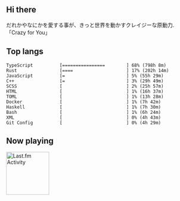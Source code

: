 <!-- deno-fmt-ignore-file -->
## Hi there

だれかやなにかを愛する事が、きっと世界を動かすクレイジーな原動力. 「Crazy for You」



## Top langs

```
TypeScript          [================        ] 68% (798h 8m)
Rust                [====                    ] 17% (202h 14m)
JavaScript          [=                       ] 5% (55h 29m)
C++                 [=                       ] 3% (29h 49m)
SCSS                [                        ] 2% (25h 57m)
HTML                [                        ] 1% (16h 37m)
TOML                [                        ] 1% (13h 28m)
Docker              [                        ] 1% (7h 42m)
Haskell             [                        ] 1% (7h 30m)
Bash                [                        ] 1% (6h 24m)
XML                 [                        ] 0% (4h 43m)
Git Config          [                        ] 0% (4h 29m)
```


## Now playing


<a href="https://github.com/kiosion/toru">
  <picture>
    <source media="(prefers-color-scheme: dark)" srcset="https://toru.kio.dev/api/v1/re-taro?blur&border_width=0&border_radius=26&theme=nord">
    <source media="(prefers-color-scheme: light)" srcset="https://toru.kio.dev/api/v1/re-taro?blur&border_width=0&border_radius=26&theme=light">
    <img alt="Last.fm Activity" src="https://toru.kio.dev/api/v1/re-taro?blur&border_width=0&border_radius=26" height="115" />
  </picture>
</a>
